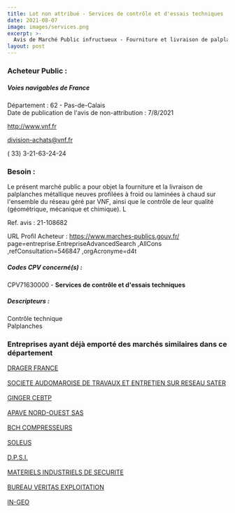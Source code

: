 ```yaml
---
title: Lot non attribué - Services de contrôle et d'essais techniques
date: 2021-08-07
image: images/services.png
excerpt: >-
  Avis de Marché Public infructueux - Fourniture et livraison de palplanches métalliques neuves
layout: post
---
```


### Acheteur Public :
##### Voies navigables de France
Département : 62 - Pas-de-Calais<br/>
Date de publication de l'avis de non-attribution : 7/8/2021


http://www.vnf.fr

division-achats@vnf.fr

( 33) 3-21-63-24-24
### Besoin :

Le présent marché public a pour objet la fourniture et la livraison de palplanches métallique neuves profilées à froid ou laminées à chaud sur l'ensemble du réseau géré par VNF, ainsi que le contrôle de leur qualité (géométrique, mécanique et chimique). L

Ref. avis : 21-108682

URL Profil Acheteur : https://www.marches-publics.gouv.fr/ page=entreprise.EntrepriseAdvancedSearch ,AllCons ,refConsultation=546847 ,orgAcronyme=d4t

##### Codes CPV concerné(s) :
CPV71630000 - **Services de contrôle et d'essais techniques** <br/>

##### Descripteurs :
Contrôle technique <br/>
Palplanches <br/>

### Entreprises ayant déjà emporté des marchés similaires dans ce département
<a href="/entreprise-546/siren-323961680">DRAGER FRANCE</a><br/><br/>
<a href="/entreprise-555/siren-400054383">SOCIETE AUDOMAROISE DE TRAVAUX ET ENTRETIEN SUR RESEAU SATER</a><br/><br/>
<a href="/entreprise-557/siren-412442519">GINGER CEBTP</a><br/><br/>
<a href="/entreprise-558/siren-419671425">APAVE NORD-OUEST SAS</a><br/><br/>
<a href="/entreprise-562/siren-449343953">BCH COMPRESSEURS</a><br/><br/>
<a href="/entreprise-563/siren-451657928">SOLEUS</a><br/><br/>
<a href="/entreprise-568/siren-503061376">D.P.S.I.</a><br/><br/>
<a href="/entreprise-575/siren-788377810">MATERIELS INDUSTRIELS DE SECURITE</a><br/><br/>
<a href="/entreprise-575/siren-790184675">BUREAU VERITAS EXPLOITATION</a><br/><br/>
<a href="/entreprise-576/siren-793626938">IN-GEO</a><br/><br/>
